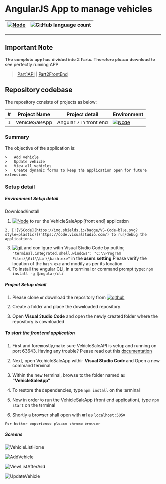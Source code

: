 # AngularJS App to manage vehicles 

[![Node](https://img.shields.io/badge/Node-Js-blue.svg?style=plastic)](https://nodejs.org/en/download/) | ![GitHub language count](https://img.shields.io/badge/AngularJS-7-blue.svg) 
| ---      | ---       
---------------------------------------

## Important Note

The complete app has divided into 2 Parts. Therefore please download to see perfectly running APP 

> [Part1API](https://github.com/srinivasteella/VehicleSaleAPI) |
> [Part2FrontEnd](https://github.com/srinivasteella/VehicleSaleAPPAngular)

## Repository codebase
 

The repository consists of projects as below:


| # |Project Name | Project detail | Environment |
| ---| ---  | ---           | --- |
| 1 | VehicleSaleApp | Angular 7 in front end  | [![Node](https://img.shields.io/badge/Node-Js-blue.svg?style=plastic)](https://nodejs.org/en/download/) 

### Summary

The objective of the application is:
```
>	Add vehicle
>	Update vehicle
>	View all vehicles
>	Create dynamic forms to keep the application open for future extensions

```

### Setup detail

##### Environment Setup detail

 Download/install   	

  1. [![Node](https://img.shields.io/badge/Node-Js-blue.svg?style=plastic)](https://nodejs.org/en/download/) to run the VehicleSaleApp [front end] application
   
	2. [![VSCode](https://img.shields.io/badge/VS-Code-blue.svg?style=plastic)](https://code.visualstudio.com/) to run/debug the applications
	
   3. [![git](https://img.shields.io/badge/git-bash-blue.svg?style=plastic)](https://git-scm.com/downloads) and configure witin Visual Studio Code by putting `"terminal.integrated.shell.windows": "C:\\Program Files\\Git\\bin\\bash.exe"` in the **users setting**.Please verify the location of the `bash.exe` and modify as per its location
   4. To install the Angular CLI, in a terminal or command prompt type: `npm install -g @angular/cli
`


##### Project Setup detail

   1. Please clone or download the repository from [![github](https://img.shields.io/badge/git-hub-blue.svg?style=plastic)](https://github.com/AJEETX/react.webapi.demo) 
   
   2. Create a folder and place the downloaded repository
   3. Open **Visual Studio Code** and open the newly created folder where the repository is downloaded
  
##### To start the front end application

   1. First and foremostly,make sure VehicleSaleAPI is setup and running on port 63643. Having any trouble? Please read out this [documentation](https://github.com/srinivasteella/VehicleSaleAPI/blob/master/README.md)
   2. Next, open VechicleSaleApp within **Visual Studio Code** and Open a new command terminal
   
   3. Within the new terminal, browse to the folder named as **"VehicleSaleApp"**
   
   4. To restore the dependencies, type `npm install` on the terminal
   
   5. Now in order to run the VehicleSaleApp (front end application), type `npm start` on the terminal
   
   6. Shortly a browser shall open with url as `localhost:5050`

```
For better experience please chrome browser
```
##### Screens

![VehicleListHome](https://github.com/srinivasteella/VehicleSaleAPPAngular/blob/master/VehicleListHome.JPG "VehicleList")

![AddVehicle](https://github.com/srinivasteella/VehicleSaleAPPAngular/blob/master/Add%20Vehicle.JPG "AddVehicle")

![ViewListAfterAdd](https://github.com/srinivasteella/VehicleSaleAPPAngular/blob/master/VehicleListAfterAdd.JPG "ViewVehicleList")

![UpdateVehicle](https://github.com/srinivasteella/VehicleSaleAPPAngular/blob/master/UpdateVehicle.JPG "UpdateVehicle")


